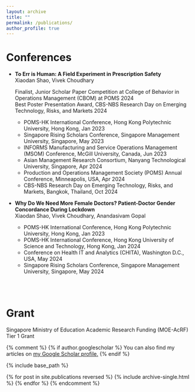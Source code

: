 ```yaml
---
layout: archive
title: ""
permalink: /publications/
author_profile: true
---
```


Conferences
==============
- **To Err is Human: A Field Experiment in Prescription Safety** <br/>
  Xiaodan Shao, Vivek Choudhary <br/>
  
  Finalist, Junior Scholar Paper Competition at College of Behavior in Operations Management (CBOM) at POMS 2024 <br/>
  Best Poster Presentation Award, CBS-NBS Research Day on Emerging Technology, Risks, and Markets 2024
  - POMS-HK International Conference, Hong Kong Polytechnic University, Hong Kong, Jan 2023 
  - Singapore Rising Scholars Conference, Singapore Management University, Singapore, May 2023
  - INFORMS Manufacturing and Service Operations Management (MSOM) Conference, McGill University, Canada, Jun 2023
  - Asian Management Research Consortium, Nanyang Technological University, Singapore, Apr 2024
  - Production and Operations Management Society (POMS) Annual Conference, Minneapolis, USA, Apr 2024
  - CBS-NBS Research Day on Emerging Technology, Risks, and Markets, Bangkok, Thailand, Oct 2024

- **Why Do We Need More Female Doctors? Patient-Doctor Gender Concordance During Lockdown** <br/>
  Xiaodan Shao, Vivek Choudhary, Anandasivam Gopal
  - POMS-HK International Conference, Hong Kong Polytechnic University, Hong Kong, Jan 2023
  - POMS-HK International Conference, Hong Kong University of Science and Technology, Hong Kong, Jan 2024
  - Conference on Health IT and Analytics (CHITA), Washington D.C., USA, May 2024
  - Singapore Rising Scholars Conference, Singapore Management University, Singapore, May 2024
<br/>
<br/>

Grant
==============
Singapore Ministry of Education Academic Research Funding (MOE-AcRF) Tier 1 Grant

{% comment %}
{% if author.googlescholar %}
  You can also find my articles on <u><a href="{{author.googlescholar}}">my Google Scholar profile</a>.</u>
{% endif %}

{% include base_path %}

{% for post in site.publications reversed %}
  {% include archive-single.html %}
{% endfor %}
{% endcomment %}
